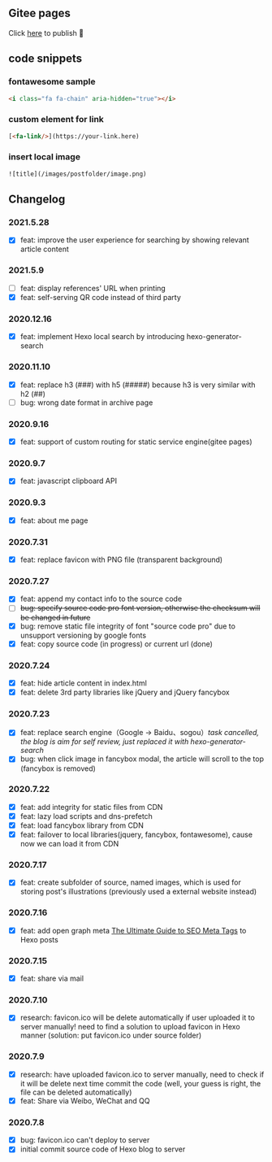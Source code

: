 ## Gitee pages

Click [here](https://gitee.com/nextwave/nextwave/pages) to publish 🙂

## code snippets

### fontawesome sample

``` html
<i class="fa fa-chain" aria-hidden="true"></i>
```

### custom element for link

``` html
[<fa-link/>](https://your-link.here)
```

### insert local image

``` html
![title](/images/postfolder/image.png)
```

## Changelog

### 2021.5.28

- [x] feat: improve the user experience for searching by showing relevant article content

### 2021.5.9

- [ ] feat: display references' URL when printing
- [x] feat: self-serving QR code instead of third party

### 2020.12.16

- [x] feat: implement Hexo local search by introducing hexo-generator-search

### 2020.11.10

- [x] feat: replace h3 (###) with h5 (#####) because h3 is very similar with h2 (##)
- [ ] bug: wrong date format in archive page

### 2020.9.16

- [x] feat: support of custom routing for static service engine(gitee pages)

### 2020.9.7

- [x] feat: javascript clipboard API

### 2020.9.3

- [x] feat: about me page

### 2020.7.31

- [x] feat: replace favicon with PNG file (transparent background)

### 2020.7.27

- [x] feat: append my contact info to the source code
- [ ] ~~bug: specify source code pro font version, otherwise the checksum will be changed in future~~ 
- [x] bug: remove static file integrity of font "source code pro" due to unsupport versioning by google fonts
- [x] feat: copy source code (in progress) or current url (done)

### 2020.7.24

- [x] feat: hide article content in index.html
- [x] feat: delete 3rd party libraries like jQuery and jQuery fancybox

### 2020.7.23

- [x] feat: replace search engine（Google -> Baidu、sogou）*task cancelled, the blog is aim for self review, just replaced it with hexo-generator-search*
- [x] bug: when click image in fancybox modal, the article will scroll to the top (fancybox is removed)

### 2020.7.22

- [x] feat: add integrity for static files from CDN
- [x] feat: lazy load scripts and dns-prefetch
- [x] feat: load fancybox library from CDN
- [x] feat: failover to local libraries(jquery, fancybox, fontawesome), cause now we can load it from CDN

### 2020.7.17

- [x] feat: create subfolder of source, named images, which is used for storing post's illustrations (previously used a external website instead)

### 2020.7.16

- [x] feat: add open graph meta [The Ultimate Guide to SEO Meta Tags](https://moz.com/blog/the-ultimate-guide-to-seo-meta-tags) to Hexo posts

### 2020.7.15

- [x] feat: share via mail

### 2020.7.10

- [x] research: favicon.ico will be delete automatically if user uploaded it to server manually! need to find a solution to upload favicon in Hexo manner (solution: put favicon.ico under source folder)

### 2020.7.9

- [x] research: have uploaded favicon.ico to server manually, need to check if it will be delete next time commit the code (well, your guess is right, the file can be deleted automatically)
- [x] feat: Share via Weibo, WeChat and QQ

### 2020.7.8

- [x] bug: favicon.ico can't deploy to server
- [x] initial commit source code of Hexo blog to server
